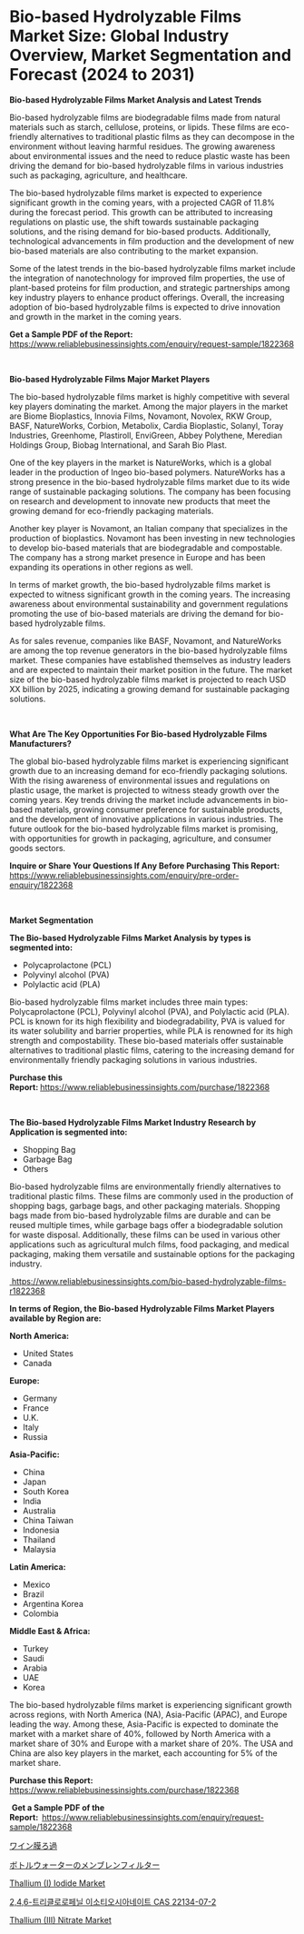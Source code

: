 <p><h1>Bio-based Hydrolyzable Films Market Size: Global Industry Overview, Market Segmentation and Forecast (2024 to 2031)</h1></p><p><strong>Bio-based Hydrolyzable Films Market Analysis and Latest Trends</strong></p>
<p><p>Bio-based hydrolyzable films are biodegradable films made from natural materials such as starch, cellulose, proteins, or lipids. These films are eco-friendly alternatives to traditional plastic films as they can decompose in the environment without leaving harmful residues. The growing awareness about environmental issues and the need to reduce plastic waste has been driving the demand for bio-based hydrolyzable films in various industries such as packaging, agriculture, and healthcare.</p><p>The bio-based hydrolyzable films market is expected to experience significant growth in the coming years, with a projected CAGR of 11.8% during the forecast period. This growth can be attributed to increasing regulations on plastic use, the shift towards sustainable packaging solutions, and the rising demand for bio-based products. Additionally, technological advancements in film production and the development of new bio-based materials are also contributing to the market expansion.</p><p>Some of the latest trends in the bio-based hydrolyzable films market include the integration of nanotechnology for improved film properties, the use of plant-based proteins for film production, and strategic partnerships among key industry players to enhance product offerings. Overall, the increasing adoption of bio-based hydrolyzable films is expected to drive innovation and growth in the market in the coming years.</p></p>
<p><strong>Get a Sample PDF of the Report:&nbsp;</strong> <a href="https://www.reliablebusinessinsights.com/enquiry/request-sample/1822368">https://www.reliablebusinessinsights.com/enquiry/request-sample/1822368</a></p>
<p>&nbsp;</p>
<p><strong>Bio-based Hydrolyzable Films Major Market Players</strong></p>
<p><p>The bio-based hydrolyzable films market is highly competitive with several key players dominating the market. Among the major players in the market are Biome Bioplastics, Innovia Films, Novamont, Novolex, RKW Group, BASF, NatureWorks, Corbion, Metabolix, Cardia Bioplastic, Solanyl, Toray Industries, Greenhome, Plastiroll, EnviGreen, Abbey Polythene, Meredian Holdings Group, Biobag International, and Sarah Bio Plast.</p><p>One of the key players in the market is NatureWorks, which is a global leader in the production of Ingeo bio-based polymers. NatureWorks has a strong presence in the bio-based hydrolyzable films market due to its wide range of sustainable packaging solutions. The company has been focusing on research and development to innovate new products that meet the growing demand for eco-friendly packaging materials.</p><p>Another key player is Novamont, an Italian company that specializes in the production of bioplastics. Novamont has been investing in new technologies to develop bio-based materials that are biodegradable and compostable. The company has a strong market presence in Europe and has been expanding its operations in other regions as well.</p><p>In terms of market growth, the bio-based hydrolyzable films market is expected to witness significant growth in the coming years. The increasing awareness about environmental sustainability and government regulations promoting the use of bio-based materials are driving the demand for bio-based hydrolyzable films.</p><p>As for sales revenue, companies like BASF, Novamont, and NatureWorks are among the top revenue generators in the bio-based hydrolyzable films market. These companies have established themselves as industry leaders and are expected to maintain their market position in the future. The market size of the bio-based hydrolyzable films market is projected to reach USD XX billion by 2025, indicating a growing demand for sustainable packaging solutions.</p></p>
<p>&nbsp;</p>
<p><strong>What Are The Key Opportunities For Bio-based Hydrolyzable Films Manufacturers?</strong></p>
<p><p>The global bio-based hydrolyzable films market is experiencing significant growth due to an increasing demand for eco-friendly packaging solutions. With the rising awareness of environmental issues and regulations on plastic usage, the market is projected to witness steady growth over the coming years. Key trends driving the market include advancements in bio-based materials, growing consumer preference for sustainable products, and the development of innovative applications in various industries. The future outlook for the bio-based hydrolyzable films market is promising, with opportunities for growth in packaging, agriculture, and consumer goods sectors.</p></p>
<p><strong>Inquire or Share Your Questions If Any Before Purchasing This Report:</strong> <a href="https://www.reliablebusinessinsights.com/enquiry/pre-order-enquiry/1822368">https://www.reliablebusinessinsights.com/enquiry/pre-order-enquiry/1822368</a></p>
<p>&nbsp;</p>
<p><strong>Market Segmentation</strong></p>
<p><strong>The Bio-based Hydrolyzable Films Market Analysis by types is segmented into:</strong></p>
<p><ul><li>Polycaprolactone (PCL)</li><li>Polyvinyl alcohol (PVA)</li><li>Polylactic acid (PLA)</li></ul></p>
<p><p>Bio-based hydrolyzable films market includes three main types: Polycaprolactone (PCL), Polyvinyl alcohol (PVA), and Polylactic acid (PLA). PCL is known for its high flexibility and biodegradability, PVA is valued for its water solubility and barrier properties, while PLA is renowned for its high strength and compostability. These bio-based materials offer sustainable alternatives to traditional plastic films, catering to the increasing demand for environmentally friendly packaging solutions in various industries.</p></p>
<p><strong>Purchase this Report:&nbsp;</strong><a href="https://www.reliablebusinessinsights.com/purchase/1822368">https://www.reliablebusinessinsights.com/purchase/1822368</a></p>
<p>&nbsp;</p>
<p><strong>The Bio-based Hydrolyzable Films Market Industry Research by Application is segmented into:</strong></p>
<p><ul><li>Shopping Bag</li><li>Garbage Bag</li><li>Others</li></ul></p>
<p><p>Bio-based hydrolyzable films are environmentally friendly alternatives to traditional plastic films. These films are commonly used in the production of shopping bags, garbage bags, and other packaging materials. Shopping bags made from bio-based hydrolyzable films are durable and can be reused multiple times, while garbage bags offer a biodegradable solution for waste disposal. Additionally, these films can be used in various other applications such as agricultural mulch films, food packaging, and medical packaging, making them versatile and sustainable options for the packaging industry.</p></p>
<p><a href="https://www.reliablebusinessinsights.com/bio-based-hydrolyzable-films-r1822368">&nbsp;https://www.reliablebusinessinsights.com/bio-based-hydrolyzable-films-r1822368</a></p>
<p><strong>In terms of Region, the Bio-based Hydrolyzable Films Market Players available by Region are:</strong></p>
<p>
    <p> <strong> North America: </strong>
        <ul>
            <li>United States</li>
            <li>Canada</li>
        </ul>
        </p> 
    <p> <strong> Europe: </strong>
        <ul>
            <li>Germany</li>
            <li>France</li>
            <li>U.K.</li>
            <li>Italy</li>
            <li>Russia</li>
        </ul>
        </p> 
    <p> <strong> Asia-Pacific: </strong>
        <ul>
            <li>China</li>
            <li>Japan</li>
            <li>South Korea</li>
            <li>India</li>
            <li>Australia</li>
            <li>China Taiwan</li>
            <li>Indonesia</li>
            <li>Thailand</li>
            <li>Malaysia</li>
        </ul>
        </p> 
    <p> <strong> Latin America: </strong>
        <ul>
            <li>Mexico</li>
            <li>Brazil</li>
            <li>Argentina Korea</li>
            <li>Colombia</li>
        </ul>
        </p> 
    <p> <strong> Middle East & Africa: </strong>
        <ul>
            <li>Turkey</li>
            <li>Saudi</li>
            <li>Arabia</li>
            <li>UAE</li>
            <li>Korea</li>
        </ul>
    </p>
    </p>
<p><p>The bio-based hydrolyzable films market is experiencing significant growth across regions, with North America (NA), Asia-Pacific (APAC), and Europe leading the way. Among these, Asia-Pacific is expected to dominate the market with a market share of 40%, followed by North America with a market share of 30% and Europe with a market share of 20%. The USA and China are also key players in the market, each accounting for 5% of the market share.</p></p>
<p><strong>Purchase this Report: </strong><a href="https://www.reliablebusinessinsights.com/purchase/1822368">https://www.reliablebusinessinsights.com/purchase/1822368</a></p>
<p>&nbsp;<strong>Get a Sample PDF of the Report:&nbsp;&nbsp;</strong><a href="https://www.reliablebusinessinsights.com/enquiry/request-sample/1822368">https://www.reliablebusinessinsights.com/enquiry/request-sample/1822368</a></p>
<p><strong></strong></p>
<p><p><a href="https://github.com/DayanaRunolfsdottir/Market-Research-Report-List-1/blob/main/3964842137689.md">ワイン膜ろ過</a></p><p><a href="https://github.com/VinceMarvin1/Market-Research-Report-List-1/blob/main/7979920137688.md">ボトルウォーターのメンブレンフィルター</a></p><p><a href="https://github.com/nafiafirdania/Market-Research-Report-List-1/blob/main/thallium-i-iodide-market.md">Thallium (I) Iodide Market</a></p><p><a href="https://github.com/PercyHagernes9778/Market-Research-Report-List-2/blob/main/7730434143302.md">2,4,6-트리클로로페닐 이소티오시아네이트 CAS 22134-07-2</a></p><p><a href="https://github.com/faisalayoob601/Market-Research-Report-List-1/blob/main/thallium-iii-nitrate-market.md">Thallium (III) Nitrate Market</a></p></p>
